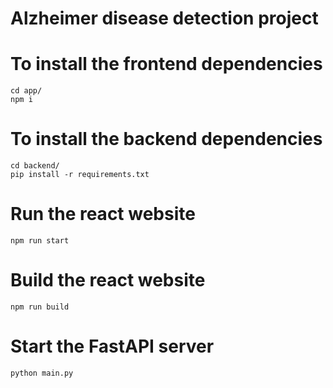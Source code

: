 # Alzheimer disease detection project

# To install the frontend dependencies 
```
cd app/
npm i
```
# To install the backend dependencies
```
cd backend/
pip install -r requirements.txt
```

# Run the react website 
```
npm run start
```

# Build the react website
```
npm run build
```

# Start the FastAPI server
```
python main.py
```
